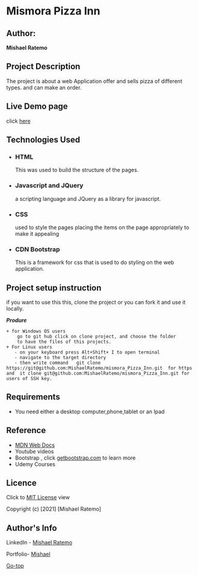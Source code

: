 # Mismora Pizza Inn
## Author: 
**Mishael Ratemo**


## Project Description
The project is about a web Application offer and sells pizza of different types. and can make an order.
 ## Live Demo page
 click [here]()


 ## Technologies Used
* ### HTML 
     This was used to build the structure of the pages.

* ### Javascript and JQuery
    a scripting language and JQuery as a library for javascript.
* ### CSS 
     used to style the pages placing the items on the page appropriately to make it appealing 
* ### CDN Bootstrap 
     This is a framework for css that is used to do  styling on the web application.

 ## Project setup instruction
 if you want to use this this, clone the project or you can fork it and use it locally.

***Produre***

    + for Windows OS users
        go to git hub click on clone project, and choose the folder 
        to have the files of this projects.
    + For Linux users
       - on your keyboard press Alt+Shift+ I to open terminal
       - navigate to the target directory
       - then write command   git clone https://git@github.com:MishaelRatemo/mismora_Pizza_Inn.git  for https and  it clone git@github.com:MishaelRatemo/mismora_Pizza_Inn.git for users of SSH key.
 
## Requirements

* You need either a desktop computer,phone,tablet or an Ipad




## Reference
* [MDN Web Docs](https://developer.mozilla.org/en-US/)
* Youtube  videos
* Bootstrap , click  [getbootstrap.com](https://getbootstrap.com/) to learn more
* Udemy Courses

## Licence

Click to  [MIT License](licence) view

Copyright (c) [2021] [Mishael Ratemo] 

## Author's Info

LinkedIn - [Mishael Ratemo](www.linkedin.com/in/mishael-mosoti-37b786161/)


Portfolio- [Mishael](https://mishaelratemo.github.io/my_portfolio/)

[Go-top](#MyPortfolio)